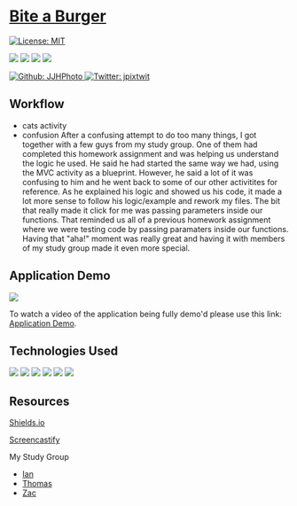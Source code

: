 # [Bite a Burger](...)

[![License: MIT](https://img.shields.io/badge/License-MIT-yellow.svg)](https://opensource.org/licenses/MIT)

<p>
    <img src="https://img.shields.io/github/repo-size/JJHPhoto/biteaburger" />
    <img src="https://img.shields.io/github/languages/top/JJHPhoto/biteaburger"  />
    <img src="https://img.shields.io/github/issues/JJHPhoto/biteaburger" />
    <img src="https://img.shields.io/github/last-commit/JJHPhoto/biteaburger" >
</p>
<p>
    <a href="https://github.com/JJHPhoto">
        <img alt="Github: JJHPhoto" src="https://img.shields.io/github/followers/JJHPhoto ?style=social" target="_blank" />
    </a>
    <a href="https://twitter.com/jpixtwit">
        <img alt="Twitter: jpixtwit" src="https://img.shields.io/twitter/follow/jpixtwit.svg?style=social" target="_blank" />
    </a>
</p>

## Workflow

- cats activity
- confusion
  After a confusing attempt to do too many things, I got together with a few guys from my study group. One of them had completed this homework assignment and was helping us understand the logic he used. He said he had started the same way we had, using the MVC activity as a blueprint. However, he said a lot of it was confusing to him and he went back to some of our other activitites for reference. As he explained his logic and showed us his code, it made a lot more sense to follow his logic/example and rework my files. The bit that really made it click for me was passing parameters inside our functions. That reminded us all of a previous homework assignment where we were testing code by passing paramaters inside our functions. Having that "aha!" moment was really great and having it with members of my study group made it even more special.

## Application Demo

![](...)

To watch a video of the application being fully demo'd please use this link: [Application Demo](...).

## Technologies Used

<p>
  <img src="https://img.shields.io/badge/HTML-orange" />
  <img src="https://img.shields.io/badge/-node.js-green" />
  <img src="https://img.shields.io/badge/-mysql-lightgrey" />
  <img src="https://img.shields.io/badge/-handlebars-yellowgreen" />
  <img src="https://img.shields.io/badge/-express-9cf" />
  <img src="https://img.shields.io/badge/-css-success" />

</p>

## Resources

[Shields.io](https://shields.io/)

[Screencastify](https://www.screencastify.com/)

My Study Group

- [Ian](https://github.com/Ianaac27)
- [Thomas](https://github.com/Tskading)
- [Zac](https://github.com/themancalledzac)

